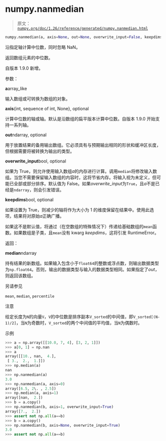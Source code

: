 # numpy.nanmedian

> 原文：[`numpy.org/doc/1.26/reference/generated/numpy.nanmedian.html`](https://numpy.org/doc/1.26/reference/generated/numpy.nanmedian.html)

```py
numpy.nanmedian(a, axis=None, out=None, overwrite_input=False, keepdims=<no value>)
```

沿指定轴计算中位数，同时忽略 NaN。

返回数组元素的中位数。

自版本 1.9.0 新增。

参数：

**a**array_like

输入数组或可转换为数组的对象。

**axis**{int, sequence of int, None}, optional

计算中位数的轴或轴。默认是沿数组的扁平版本计算中位数。自版本 1.9.0 开始支持一系列轴。

**out**ndarray, optional

用于放置结果的备用输出数组。它必须具有与预期输出相同的形状和缓冲区长度，但根据需要将被转换为输出的类型。

**overwrite_input**bool, optional

如果为 True，则允许使用输入数组*a*的内存进行计算。调用`median`将修改输入数组。当您不需要保留输入数组的内容时，这将节省内存。将输入视为未定义，但可能已全部或部分排序。默认值为 False。如果*overwrite_input*为`True`，且*a*不是已经是`ndarray`，则会引发错误。

**keepdims**bool, optional

如果设置为 True，则减少的轴将作为大小为 1 的维度保留在结果中。使用此选项，结果将对原始*a*正确广播。

如果这不是默认值，将通过（在空数组的特殊情况下）传递给基础数组的`mean`函数。如果数组是子类，且`mean`没有 kwarg *keepdims*，这将引发 RuntimeError。

返回：

**median**ndarray

持有结果的新数组。如果输入包含小于`float64`的整数或浮点数，则输出数据类型为`np.float64`。否则，输出的数据类型与输入的数据类型相同。如果指定了*out*，则返回该数组。

另请参见

`mean`, `median`, `percentile`

注意

给定长度为`N`的向量`V`，`V`的中位数是排序副本`V_sorted`的中间值，即`V_sorted[(N-1)/2]`，当`N`为奇数时，`V_sorted`的两个中间值的平均值，当`N`为偶数时。

示例

```py
>>> a = np.array([[10.0, 7, 4], [3, 2, 1]])
>>> a[0, 1] = np.nan
>>> a
array([[10., nan,  4.],
 [ 3.,  2.,  1.]])
>>> np.median(a)
nan
>>> np.nanmedian(a)
3.0
>>> np.nanmedian(a, axis=0)
array([6.5, 2\. , 2.5])
>>> np.median(a, axis=1)
array([nan,  2.])
>>> b = a.copy()
>>> np.nanmedian(b, axis=1, overwrite_input=True)
array([7.,  2.])
>>> assert not np.all(a==b)
>>> b = a.copy()
>>> np.nanmedian(b, axis=None, overwrite_input=True)
3.0
>>> assert not np.all(a==b) 
```
